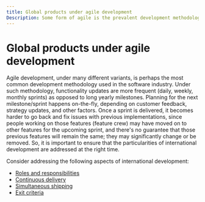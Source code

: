 ```yaml
---
title: Global products under agile development
Description: Some form of agile is the prevalent development methodology today and requires an integrated strategy for a global product.
---
```


# Global products under agile development

Agile development, under many different variants, is perhaps  the most common development methodology used in the software industry.
Under such methodology, functionality updates are more frequent (daily, weekly, monthly sprints) as opposed to long yearly milestones.
Planning for the next milestone/sprint happens on-the-fly, depending on customer feedback, strategy updates, and other factors.
Once a sprint is delivered, it becomes harder to go back and fix issues with previous implementations, since people working on those features (feature crew) may have moved on to other features for the upcoming sprint, and there's no guarantee that those previous features will remain the same; they may significantly change or be removed.
So, it is important to ensure that the particularities of international development are addressed at the right time.

Consider addressing the following aspects of international development:

- [Roles and responsibilities](roles-and-responsibilities.md)
- [Continuous delivery](continuous-delivery.md)
- [Simultaneous shipping](simultaneous-shipping.md)
- [Exit criteria](exit-criteria.md)
